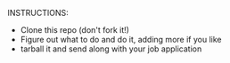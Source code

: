 INSTRUCTIONS:
- Clone this repo (don't fork it!)
- Figure out what to do and do it, adding more if you like
- tarball it and send along with your job application
